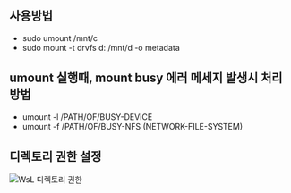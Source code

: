 ## 사용방법
- sudo umount /mnt/c
- sudo mount -t drvfs d: /mnt/d -o metadata 

## umount 실행때, mount busy 에러 메세지 발생시 처리방법 
- umount -l /PATH/OF/BUSY-DEVICE
- umount -f /PATH/OF/BUSY-NFS (NETWORK-FILE-SYSTEM)

## 디렉토리 권한 설정 
![WsL 디렉토리 권한](디랙토리권한.png)
